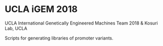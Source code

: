 # UCLA iGEM 2018
UCLA International Genetically Engineered Machines Team 2018 & Kosuri Lab, UCLA

Scripts for generating libraries of promoter variants.

